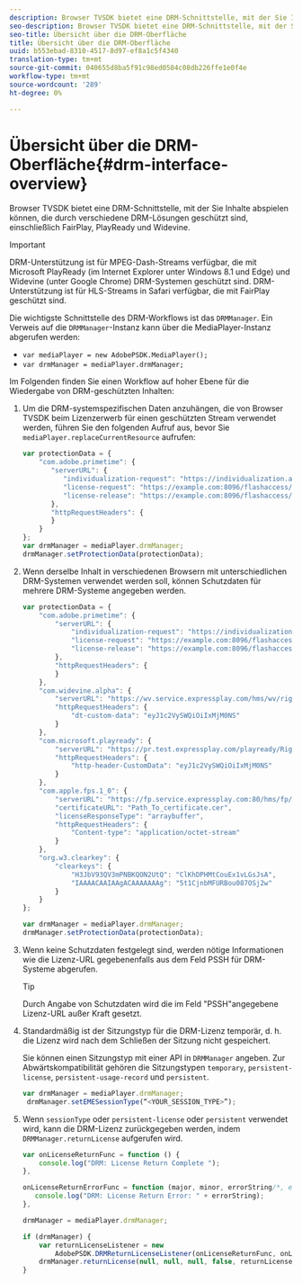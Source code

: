```yaml
---
description: Browser TVSDK bietet eine DRM-Schnittstelle, mit der Sie Inhalte abspielen können, die durch verschiedene DRM-Lösungen geschützt sind, einschließlich FairPlay, PlayReady und Widevine.
seo-description: Browser TVSDK bietet eine DRM-Schnittstelle, mit der Sie Inhalte abspielen können, die durch verschiedene DRM-Lösungen geschützt sind, einschließlich FairPlay, PlayReady und Widevine.
seo-title: Übersicht über die DRM-Oberfläche
title: Übersicht über die DRM-Oberfläche
uuid: b553ebad-8310-4517-8d97-ef8a1c5f4340
translation-type: tm+mt
source-git-commit: 040655d8ba5f91c98ed0584c08db226ffe1e0f4e
workflow-type: tm+mt
source-wordcount: '289'
ht-degree: 0%

---
```



# Übersicht über die DRM-Oberfläche{#drm-interface-overview}

Browser TVSDK bietet eine DRM-Schnittstelle, mit der Sie Inhalte abspielen können, die durch verschiedene DRM-Lösungen geschützt sind, einschließlich FairPlay, PlayReady und Widevine.

<!--<a id="section_59994F2059B245E996E0776214804A0A"></a>-->

>[!IMPORTANT]
>
>DRM-Unterstützung ist für MPEG-Dash-Streams verfügbar, die mit Microsoft PlayReady (im Internet Explorer unter Windows 8.1 und Edge) und Widevine (unter Google Chrome) DRM-Systemen geschützt sind. DRM-Unterstützung ist für HLS-Streams in Safari verfügbar, die mit FairPlay geschützt sind.

Die wichtigste Schnittstelle des DRM-Workflows ist das `DRMManager`. Ein Verweis auf die `DRMManager`-Instanz kann über die MediaPlayer-Instanz abgerufen werden:

* `var mediaPlayer = new AdobePSDK.MediaPlayer();`
* `var drmManager = mediaPlayer.drmManager;`

<!--<a id="section_B7E8AD9A4D4F4BD9BA2A67ABC135D6F9"></a>-->

Im Folgenden finden Sie einen Workflow auf hoher Ebene für die Wiedergabe von DRM-geschützten Inhalten:

1. Um die DRM-systemspezifischen Daten anzuhängen, die von Browser TVSDK beim Lizenzerwerb für einen geschützten Stream verwendet werden, führen Sie den folgenden Aufruf aus, bevor Sie `mediaPlayer.replaceCurrentResource` aufrufen:

   ```js
   var protectionData = { 
       "com.adobe.primetime": { 
          "serverURL": { 
             "individualization-request": "https://individualization.adobe.com/flashaccess/i15n/v5", 
             "license-request": "https://example.com:8096/flashaccess/req", 
             "license-release": "https://example.com:8096/flashaccess/req" 
          }, 
          "httpRequestHeaders": { 
          } 
       } 
   }; 
   var drmManager = mediaPlayer.drmManager; 
   drmManager.setProtectionData(protectionData);
   ```

1. Wenn derselbe Inhalt in verschiedenen Browsern mit unterschiedlichen DRM-Systemen verwendet werden soll, können Schutzdaten für mehrere DRM-Systeme angegeben werden.

   ```js
   var protectionData = { 
       "com.adobe.primetime": { 
           "serverURL": { 
               "individualization-request": "https://individualization.adobe.com/flashaccess/i15n/v5", 
               "license-request": "https://example.com:8096/flashaccess/req", 
               "license-release": "https://example.com:8096/flashaccess/req" 
           }, 
           "httpRequestHeaders": { 
           } 
       }, 
       "com.widevine.alpha": { 
           "serverURL": "https://wv.service.expressplay.com/hms/wv/rights/?ExpressPlayToken=<token value>", 
           "httpRequestHeaders": { 
               "dt-custom-data": "eyJ1c2VySWQiOiIxMjM0NS" 
           } 
       }, 
       "com.microsoft.playready": { 
           "serverURL": "https://pr.test.expressplay.com/playready/RightsManager.asmx?ExpressPlayToken=<token value>", 
           "httpRequestHeaders": { 
               "http-header-CustomData": "eyJ1c2VySWQiOiIxMjM0NS" 
           } 
       }, 
       "com.apple.fps.1_0": { 
           "serverURL": "https://fp.service.expressplay.com:80/hms/fp/rights/?ExpressPlayToken=<token value>", 
           "certificateURL": "Path_To_certificate.cer", 
           "licenseResponseType": "arraybuffer", 
           "httpRequestHeaders": { 
               "Content-type": "application/octet-stream" 
           } 
       }, 
       "org.w3.clearkey": { 
           "clearkeys": { 
               "H3JbV93QV3mPNBKQON2UtQ": "ClKhDPHMtCouEx1vLGsJsA", 
               "IAAAACAAIAAgACAAAAAAAg": "5t1CjnbMFURBou087OSj2w" 
           } 
       } 
   }; 
   
   var drmManager = mediaPlayer.drmManager; 
   drmManager.setProtectionData(protectionData);
   ```

1. Wenn keine Schutzdaten festgelegt sind, werden nötige Informationen wie die Lizenz-URL gegebenenfalls aus dem Feld PSSH für DRM-Systeme abgerufen.

   >[!TIP]
   >
   >Durch Angabe von Schutzdaten wird die im Feld &quot;PSSH&quot;angegebene Lizenz-URL außer Kraft gesetzt.

1. Standardmäßig ist der Sitzungstyp für die DRM-Lizenz temporär, d. h. die Lizenz wird nach dem Schließen der Sitzung nicht gespeichert.

   Sie können einen Sitzungstyp mit einer API in `DRMManager` angeben.  Zur Abwärtskompatibilität gehören die Sitzungstypen `temporary`, `persistent-license`, `persistent-usage-record` und `persistent`.

   ```js
   var drmManager = mediaPlayer.drmManager; 
    drmManager.setEMESessionType(“<YOUR_SESSION_TYPE>”); 
   ```

1. Wenn `sessionType` oder `persistent-license` oder `persistent` verwendet wird, kann die DRM-Lizenz zurückgegeben werden, indem `DRMManager.returnLicense` aufgerufen wird.

   ```js
   var onLicenseReturnFunc = function () { 
       console.log("DRM: License Return Complete "); 
   }, 
   
   onLicenseReturnErrorFunc = function (major, minor, errorString/*, errorServerUrl*/) { 
      console.log("DRM: License Return Error: " + errorString); 
   }, 
   
   drmManager = mediaPlayer.drmManager; 
   
   if (drmManager) { 
       var returnLicenseListener = new  
           AdobePSDK.DRMReturnLicenseListener(onLicenseReturnFunc, onLicenseReturnErrorFunc); 
       drmManager.returnLicense(null, null, null, false, returnLicenseListener, drmLicense.session); 
   }
   ```

